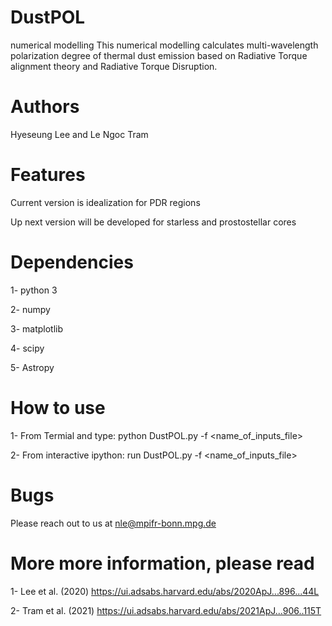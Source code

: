 # DustPOL
numerical modelling
This numerical modelling calculates multi-wavelength polarization degree of thermal dust emission 
based on Radiative Torque alignment theory and Radiative Torque Disruption.

# Authors
Hyeseung Lee and Le Ngoc Tram

# Features

Current version is idealization for PDR regions

Up next version will be developed for starless and prostostellar cores

# Dependencies

1- python 3

2- numpy

3- matplotlib

4- scipy

5- Astropy

# How to use

1- From Termial and type: python DustPOL.py -f <name_of_inputs_file>

2- From interactive ipython: run DustPOL.py -f <name_of_inputs_file>

# Bugs
Please reach out to us at nle@mpifr-bonn.mpg.de 

# More more information, please read

1- Lee et al. (2020) https://ui.adsabs.harvard.edu/abs/2020ApJ...896...44L

2- Tram et al. (2021) https://ui.adsabs.harvard.edu/abs/2021ApJ...906..115T
